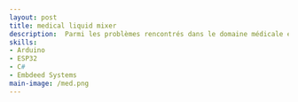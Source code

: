 ```yaml
---
layout: post
title: medical liquid mixer
description:  Parmi les problèmes rencontrés dans le domaine médicale et surtout dans le domaine de néphrologie il y a le mélange des liquide médicaux d’une quantité très exacte et précise et pour effectuer cette tache manuellement c’est très dur à réaliser avec la seringue. L’idée du projet c’est de faciliter la tâche du mélanger ces liquides d’une façon simple et rapide et sécurisé, à l'aide des moteurs pas à pas et du traitement par carte arduino.
skills: 
- Arduino
- ESP32
- C#
- Embdeed Systems
main-image: /med.png
---
```

